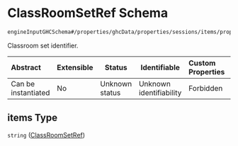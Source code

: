 # ClassRoomSetRef Schema

```txt
engineInputGHCSchema#/properties/ghcData/properties/sessions/items/properties/sessionClassRooms/properties/classRoomsToAssign/items/properties/classRoomsSetsList/items
```

Classroom set identifier.


| Abstract            | Extensible | Status         | Identifiable            | Custom Properties | Additional Properties | Access Restrictions | Defined In                                                         |
| :------------------ | ---------- | -------------- | ----------------------- | :---------------- | --------------------- | ------------------- | ------------------------------------------------------------------ |
| Can be instantiated | No         | Unknown status | Unknown identifiability | Forbidden         | Allowed               | none                | [ghc.schema.json\*](../out/ghc.schema.json "open original schema") |

## items Type

`string` ([ClassRoomSetRef](ghc-properties-ghcdata-properties-sessions-session-properties-sessionclassrooms-properties-classroomstoassign-refclassroomtoassign-properties-classroomssetslist-classroomsetref.md))
